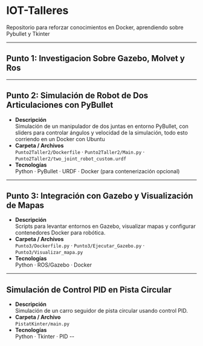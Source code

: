# IOT-Talleres

Repositorio para reforzar conocimientos en Docker, aprendiendo sobre Pybullet y Tkinter

---

## Punto 1: Investigacion Sobre  Gazebo, Molvet y Ros 



---

## Punto 2: Simulación de Robot de Dos Articulaciones con PyBullet

- **Descripción**  
  Simulación de un manip­ulador de dos juntas en entorno PyBullet, con sliders para controlar ángulos y velocidad de la simulación, todo esto corriendo en un Docker con Ubuntu
- **Carpeta / Archivos**  
  `Punto2Taller2/Dockerfile` · `Punto2Taller2/Main.py` · `Punto2Taller2/two_joint_robot_custom.urdf`
- **Tecnologías**  
  Python · PyBullet · URDF · Docker (para contenerización opcional)

---

## Punto 3: Integración con Gazebo y Visualización de Mapas

- **Descripción**  
  Scripts para levantar entornos en Gazebo, visualizar mapas y configurar contenedores Docker para robótica.
- **Carpeta / Archivos**  
  `Punto3/Dockerfile.py` · `Punto3/Ejecutar_Gazebo.py` · `Punto3/Visualizar_mapa.py`
- **Tecnologías**  
  Python · ROS/Gazebo · Docker

---

## Simulación de Control PID en Pista Circular

- **Descripción**  
  Simulación de un carro seguidor de pista circular usando control PID.
- **Carpeta / Archivo**  
  `PistatKinter/main.py`
- **Tecnologías**  
  Python · Tkinter · PID
--



